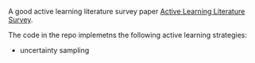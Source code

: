 A good active learning literature survey paper [Active Learning Literature Survey](http://burrsettles.com/pub/settles.activelearning.pdf).

The code in the repo implemetns the following active learning strategies:

* uncertainty sampling
